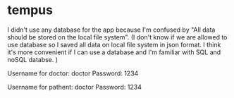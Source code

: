 # tempus

I didn't use any database for the app because I'm confused by "All data should be stored on the local file system".
(I don't know if we are allowed to use database so I saved all data on local file system in json format.
 I think it's more convenient if I can use a database and I'm familiar with SQL and noSQL databse. )
 
 Username for doctor: doctor 
 Password: 1234
 
 Username for pathent: doctor 
 Password: 1234

